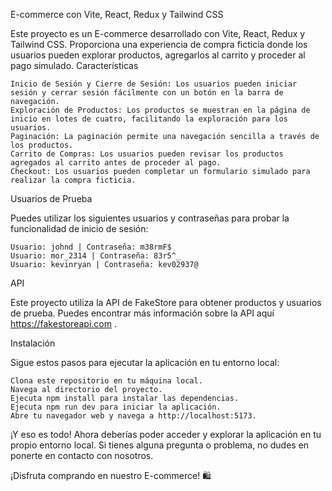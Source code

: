 E-commerce con Vite, React, Redux y Tailwind CSS

Este proyecto es un E-commerce desarrollado con Vite, React, Redux y Tailwind CSS. Proporciona una experiencia de compra ficticia donde los usuarios pueden explorar productos, agregarlos al carrito y proceder al pago simulado.
Características

    Inicio de Sesión y Cierre de Sesión: Los usuarios pueden iniciar sesión y cerrar sesión fácilmente con un botón en la barra de navegación.
    Exploración de Productos: Los productos se muestran en la página de inicio en lotes de cuatro, facilitando la exploración para los usuarios.
    Paginación: La paginación permite una navegación sencilla a través de los productos.
    Carrito de Compras: Los usuarios pueden revisar los productos agregados al carrito antes de proceder al pago.
    Checkout: Los usuarios pueden completar un formulario simulado para realizar la compra ficticia.

Usuarios de Prueba

Puedes utilizar los siguientes usuarios y contraseñas para probar la funcionalidad de inicio de sesión:

    Usuario: johnd | Contraseña: m38rmF$
    Usuario: mor_2314 | Contraseña: 83r5^_
    Usuario: kevinryan | Contraseña: kev02937@

API

Este proyecto utiliza la API de FakeStore para obtener productos y usuarios de prueba. Puedes encontrar más información sobre la API aquí https://fakestoreapi.com .


Instalación

Sigue estos pasos para ejecutar la aplicación en tu entorno local:

    Clona este repositorio en tu máquina local.
    Navega al directorio del proyecto.
    Ejecuta npm install para instalar las dependencias.
    Ejecuta npm run dev para iniciar la aplicación.
    Abre tu navegador web y navega a http://localhost:5173.

¡Y eso es todo! Ahora deberías poder acceder y explorar la aplicación en tu propio entorno local. Si tienes alguna pregunta o problema, no dudes en ponerte en contacto con nosotros.

¡Disfruta comprando en nuestro E-commerce! 🛍️
